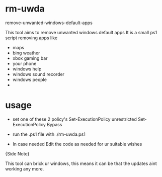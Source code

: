 # rm-uwda
remove-unwanted-windows-default-apps

This tool aims to remove unwanted windows default apps
It is a small ps1 script removing apps like 

* maps
* bing weather 
* xbox gaming bar 
* your phone 
* windows help
* windows sound recorder 
* windows people 
* 

# usage 

* set one of these 2 policy's 
Set-ExecutionPolicy unrestricted
Set-ExecutionPolicy Bypass

* run the .ps1 file with ./rm-uwda.ps1

* In case needed 
Edit the code as needed for ur suitable wishes 

{Side Note}

This tool can brick ur windows, this means it can be that the updates aint working any more. 
